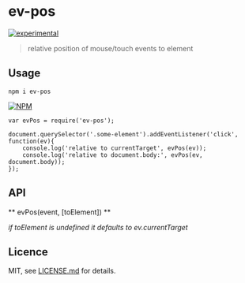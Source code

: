 # ev-pos

[![experimental](http://badges.github.io/stability-badges/dist/experimental.svg)](http://github.com/badges/stability-badges)

> relative position of mouse/touch events to element

## Usage

`npm i ev-pos`

[![NPM](https://nodei.co/npm/ev-pos.png)](https://www.npmjs.com/package/ev-pos)

```
var evPos = require('ev-pos');

document.querySelector('.some-element').addEventListener('click', function(ev){
    console.log('relative to currentTarget', evPos(ev));
    console.log('relative to document.body:', evPos(ev, document.body));
});
```

## API

** evPos(event, [toElement]) **

*if toElement is undefined it defaults to ev.currentTarget*


## Licence

MIT, see [LICENSE.md](http://github.com/stbaer/ev-pos/blob/master/LICENSE.md) for details.
